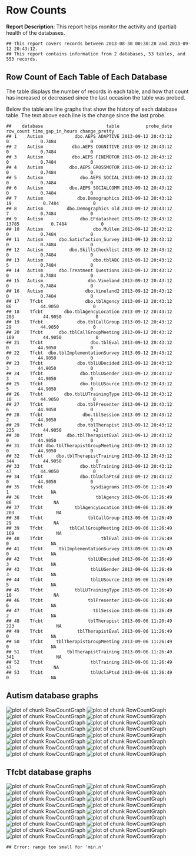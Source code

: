 <!-- Specify the report's official name, goal & description. -->
# Row Counts
**Report Description**: This report helps monitor the activity and (partial) health of the databases.

<!-- Point knitr to the underlying code file so it knows where to look for the chunks. -->





<!-- Load the packages.  Suppress the output when loading packages. --> 



<!-- Load any Global Functions declared in the R file.  Suppress the output. --> 



<!-- Declare any global functions specific to a Rmd output.  Suppress the output. --> 


<!-- Load the dataset.   -->


<!-- Tweak the dataset.   -->




```
## This report covers records between 2013-08-30 00:30:28 and 2013-09-12 20:43:12.
## This report contains information from 2 databases, 53 tables, and 553 records.
```


## Row Count of Each Table of Each Database
The table displays the number of records in each table, and how that count has increased or decreased since the last occasion the table was probed.

Below the table are line graphs that show the history of each database table.  The text above each line is the change since the last probe.


```
##    database                        table          probe_date row_count time_gap_in_hours change_pretty
## 1    Autism            dbo.AEPS ADAPTIVE 2013-09-12 20:43:12         0            0.7484             0
## 2    Autism           dbo.AEPS COGNITIVE 2013-09-12 20:43:12         0            0.7484             0
## 3    Autism           dbo.AEPS FINEMOTOR 2013-09-12 20:43:12         0            0.7484             0
## 4    Autism          dbo.AEPS GROSSMOTOR 2013-09-12 20:43:12         0            0.7484             0
## 5    Autism              dbo.AEPS SOCIAL 2013-09-12 20:43:12         0            0.7484             0
## 6    Autism          dbo.AEPS SOCIALCOMM 2013-09-12 20:43:12         0            0.7484             0
## 7    Autism             dbo.Demographics 2013-09-12 20:43:12        19            0.7484             0
## 8    Autism         dbo.Demographics old 2013-09-12 20:43:12         7            0.7484             0
## 9    Autism              dbo.EFdatasheet 2013-09-12 20:43:12     13785            0.7484             0
## 10   Autism                   dbo.Mullen 2013-09-12 20:43:12         0            0.7484             0
## 11   Autism      dbo.Satisfaction_Survey 2013-09-12 20:43:12         0            0.7484             0
## 12   Autism          dbo.SkillsChecklist 2013-09-12 20:43:12         0            0.7484             0
## 13   Autism                   dbo.tblABC 2013-09-12 20:43:12         5            0.7484             0
## 14   Autism      dbo.Treatment Questions 2013-09-12 20:43:12         0            0.7484             0
## 15   Autism                 dbo.Vineland 2013-09-12 20:43:12         0            0.7484             0
## 16   Autism                dbo.Vineland2 2013-09-12 20:43:12         0            0.7484             0
## 17    Tfcbt                dbo.tblAgency 2013-09-12 20:43:12        86           44.9050             0
## 18    Tfcbt        dbo.tblAgencyLocation 2013-09-12 20:43:12       203           44.9050             0
## 19    Tfcbt             dbo.tblCallGroup 2013-09-12 20:43:12        29           44.9050             0
## 20    Tfcbt      dbo.tblCallGroupMeeting 2013-09-12 20:43:12       169           44.9050             0
## 21    Tfcbt                  dbo.tblEval 2013-09-12 20:43:12         0           44.9050             0
## 22    Tfcbt  dbo.tblImplementationSurvey 2013-09-12 20:43:12         0           44.9050             0
## 23    Tfcbt             dbo.tblLUDecided 2013-09-12 20:43:12         3           44.9050             0
## 24    Tfcbt              dbo.tblLUGender 2013-09-12 20:43:12         3           44.9050             0
## 25    Tfcbt              dbo.tblLUSource 2013-09-12 20:43:12         5           44.9050             0
## 26    Tfcbt        dbo.tblLUTrainingType 2013-09-12 20:43:12        10           44.9050             0
## 27    Tfcbt             dbo.tblPresenter 2013-09-12 20:43:12         6           44.9050             0
## 28    Tfcbt               dbo.tblSession 2013-09-12 20:43:12         2           44.9050             0
## 29    Tfcbt             dbo.tblTherapist 2013-09-12 20:43:12       235           44.9050            +2
## 30    Tfcbt         dbo.tblTherapistEval 2013-09-12 20:43:12         0           44.9050             0
## 31    Tfcbt dbo.tblTherapistGroupMeeting 2013-09-12 20:43:12         0           44.9050             0
## 32    Tfcbt     dbo.tblTherapistTraining 2013-09-12 20:43:12       344           44.9050             0
## 33    Tfcbt              dbo.tblTraining 2013-09-12 20:43:12        47           44.9050             0
## 34    Tfcbt              dbo.tblUclaPtsd 2013-09-12 20:43:12         0           44.9050             0
## 35    Tfcbt                  sysdiagrams 2013-09-06 11:26:49         1                NA              
## 36    Tfcbt                    tblAgency 2013-09-06 11:26:49        86                NA              
## 37    Tfcbt            tblAgencyLocation 2013-09-06 11:26:49       203                NA              
## 38    Tfcbt                 tblCallGroup 2013-09-06 11:26:49        29                NA              
## 39    Tfcbt          tblCallGroupMeeting 2013-09-06 11:26:49       169                NA              
## 40    Tfcbt                      tblEval 2013-09-06 11:26:49         0                NA              
## 41    Tfcbt      tblImplementationSurvey 2013-09-06 11:26:49         0                NA              
## 42    Tfcbt                 tblLUDecided 2013-09-06 11:26:49         3                NA              
## 43    Tfcbt                  tblLUGender 2013-09-06 11:26:49         3                NA              
## 44    Tfcbt                  tblLUSource 2013-09-06 11:26:49         5                NA              
## 45    Tfcbt            tblLUTrainingType 2013-09-06 11:26:49        10                NA              
## 46    Tfcbt                 tblPresenter 2013-09-06 11:26:49         6                NA              
## 47    Tfcbt                   tblSession 2013-09-06 11:26:49         2                NA              
## 48    Tfcbt                 tblTherapist 2013-09-06 11:26:49       223                NA              
## 49    Tfcbt             tblTherapistEval 2013-09-06 11:26:49         0                NA              
## 50    Tfcbt     tblTherapistGroupMeeting 2013-09-06 11:26:49         0                NA              
## 51    Tfcbt         tblTherapistTraining 2013-09-06 11:26:49       341                NA              
## 52    Tfcbt                  tblTraining 2013-09-06 11:26:49        47                NA              
## 53    Tfcbt                  tblUclaPtsd 2013-09-06 11:26:49         0                NA
```



## Autism  database graphs
![plot of chunk RowCountGraph](FigureRmd/RowCountGraph1.png) ![plot of chunk RowCountGraph](FigureRmd/RowCountGraph2.png) ![plot of chunk RowCountGraph](FigureRmd/RowCountGraph3.png) ![plot of chunk RowCountGraph](FigureRmd/RowCountGraph4.png) ![plot of chunk RowCountGraph](FigureRmd/RowCountGraph5.png) ![plot of chunk RowCountGraph](FigureRmd/RowCountGraph6.png) ![plot of chunk RowCountGraph](FigureRmd/RowCountGraph7.png) ![plot of chunk RowCountGraph](FigureRmd/RowCountGraph8.png) ![plot of chunk RowCountGraph](FigureRmd/RowCountGraph9.png) ![plot of chunk RowCountGraph](FigureRmd/RowCountGraph10.png) ![plot of chunk RowCountGraph](FigureRmd/RowCountGraph11.png) ![plot of chunk RowCountGraph](FigureRmd/RowCountGraph12.png) ![plot of chunk RowCountGraph](FigureRmd/RowCountGraph13.png) ![plot of chunk RowCountGraph](FigureRmd/RowCountGraph14.png) ![plot of chunk RowCountGraph](FigureRmd/RowCountGraph15.png) ![plot of chunk RowCountGraph](FigureRmd/RowCountGraph16.png) 
## Tfcbt  database graphs
![plot of chunk RowCountGraph](FigureRmd/RowCountGraph17.png) ![plot of chunk RowCountGraph](FigureRmd/RowCountGraph18.png) ![plot of chunk RowCountGraph](FigureRmd/RowCountGraph19.png) ![plot of chunk RowCountGraph](FigureRmd/RowCountGraph20.png) ![plot of chunk RowCountGraph](FigureRmd/RowCountGraph21.png) ![plot of chunk RowCountGraph](FigureRmd/RowCountGraph22.png) ![plot of chunk RowCountGraph](FigureRmd/RowCountGraph23.png) ![plot of chunk RowCountGraph](FigureRmd/RowCountGraph24.png) ![plot of chunk RowCountGraph](FigureRmd/RowCountGraph25.png) ![plot of chunk RowCountGraph](FigureRmd/RowCountGraph26.png) ![plot of chunk RowCountGraph](FigureRmd/RowCountGraph27.png) ![plot of chunk RowCountGraph](FigureRmd/RowCountGraph28.png) ![plot of chunk RowCountGraph](FigureRmd/RowCountGraph29.png) ![plot of chunk RowCountGraph](FigureRmd/RowCountGraph30.png) ![plot of chunk RowCountGraph](FigureRmd/RowCountGraph31.png) ![plot of chunk RowCountGraph](FigureRmd/RowCountGraph32.png) ![plot of chunk RowCountGraph](FigureRmd/RowCountGraph33.png) ![plot of chunk RowCountGraph](FigureRmd/RowCountGraph34.png) 

```
## Error: range too small for 'min.n'
```

